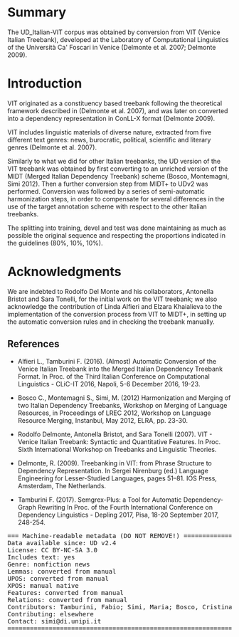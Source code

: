 # Summary

The UD_Italian-VIT corpus was obtained by conversion from VIT (Venice Italian Treebank), developed at the Laboratory of Computational Linguistics of the Università Ca' Foscari in Venice (Delmonte et al. 2007; Delmonte 2009).

# Introduction

VIT originated as a constituency based treebank following the theoretical framework described in (Delmonte et al. 2007), and was later on converted into a dependency representation in ConLL-X format (Delmonte 2009).

VIT includes linguistic materials of diverse nature, extracted from five different text genres: news, burocratic, political, scientific and literary genres (Delmonte et al. 2007).

Similarly to what we did for other Italian treebanks, the UD version of the VIT treebank was obtained by first converting to an unriched version of the MIDT (Merged Italian Dependency Treebank) scheme (Bosco, Montemagni, Simi 2012). Then a further conversion step from MIDT+ to UDv2 was performed. Conversion was followed by a series of semi-automatic harmonization steps, in order to compensate for several differences in the use of the target annotation scheme with respect to the other Italian treebanks.

The splitting into training, devel and test was done maintaining as much as possible the original sequence and respecting the proportions indicated in the guidelines (80%, 10%, 10%).

# Acknowledgments

We are indebted to Rodolfo Del Monte and his collaborators, Antonella Bristot and Sara Tonelli, for the initial work on the VIT treebank; we also acknowledge the contribution of Linda Alfieri and Elzara Khaialieva to the implementation of the conversion process from VIT to MIDT+, in setting up the automatic conversion rules and in checking the treebank manually.

## References

 * Alfieri L., Tamburini F. (2016). (Almost) Automatic Conversion of the 
 Venice Italian Treebank into the Merged Italian Dependency Treebank 
 Format. In Proc. of the Third Italian Conference on Computational 
 Linguistics - CLiC-IT 2016, Napoli, 5-6 December 2016, 19-23.
 
* Bosco C., Montemagni S., Simi, M. (2012) Harmonization and Merging of two Italian Dependency Treebanks, Workshop on Merging of Language Resources, in Proceedings of LREC 2012, Workshop on Language Resource Merging, Instanbul, May 2012, ELRA, pp. 23-30.
 
* Rodolfo Delmonte, Antonella Bristot, and Sara Tonelli (2007). VIT - 
 Venice Italian Treebank: Syntactic and Quantitative Features. In Proc. 
 Sixth International Workshop on Treebanks and Linguistic Theories.
 
* Delmonte, R. (2009). Treebanking in VIT: from Phrase Structure to 
 Dependency Representation. In Sergei Nirenburg (ed.) Language 
 Engineering for Lesser-Studied Languages, pages 51–81. IOS Press, 
 Amsterdam, The Netherlands.
 
* Tamburini F. (2017). Semgrex-Plus: a Tool for Automatic 
 Dependency-Graph Rewriting In Proc. of the Fourth International 
 Conference on Dependency Linguistics - Depling 2017, Pisa, 18-20 
 September 2017, 248-254.

<pre>
=== Machine-readable metadata (DO NOT REMOVE!) ================================
Data available since: UD v2.4
License: CC BY-NC-SA 3.0
Includes text: yes
Genre: nonfiction news
Lemmas: converted from manual
UPOS: converted from manual
XPOS: manual native
Features: converted from manual
Relations: converted from manual
Contributors: Tamburini, Fabio; Simi, Maria; Bosco, Cristina
Contributing: elsewhere
Contact: simi@di.unipi.it
===============================================================================
</pre>
